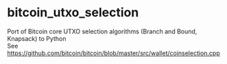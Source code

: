 # bitcoin_utxo_selection
Port of Bitcoin core UTXO selection algorithms (Branch and Bound, Knapsack) to Python <br>
See https://github.com/bitcoin/bitcoin/blob/master/src/wallet/coinselection.cpp
